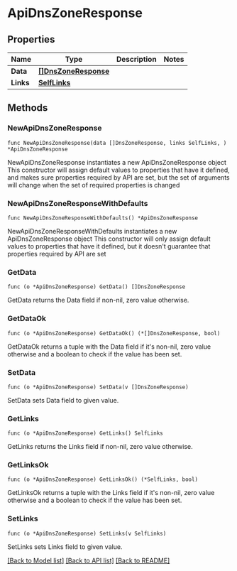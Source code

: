 # ApiDnsZoneResponse

## Properties

Name | Type | Description | Notes
------------ | ------------- | ------------- | -------------
**Data** | [**[]DnsZoneResponse**](DnsZoneResponse.md) |  | 
**Links** | [**SelfLinks**](SelfLinks.md) |  | 

## Methods

### NewApiDnsZoneResponse

`func NewApiDnsZoneResponse(data []DnsZoneResponse, links SelfLinks, ) *ApiDnsZoneResponse`

NewApiDnsZoneResponse instantiates a new ApiDnsZoneResponse object
This constructor will assign default values to properties that have it defined,
and makes sure properties required by API are set, but the set of arguments
will change when the set of required properties is changed

### NewApiDnsZoneResponseWithDefaults

`func NewApiDnsZoneResponseWithDefaults() *ApiDnsZoneResponse`

NewApiDnsZoneResponseWithDefaults instantiates a new ApiDnsZoneResponse object
This constructor will only assign default values to properties that have it defined,
but it doesn't guarantee that properties required by API are set

### GetData

`func (o *ApiDnsZoneResponse) GetData() []DnsZoneResponse`

GetData returns the Data field if non-nil, zero value otherwise.

### GetDataOk

`func (o *ApiDnsZoneResponse) GetDataOk() (*[]DnsZoneResponse, bool)`

GetDataOk returns a tuple with the Data field if it's non-nil, zero value otherwise
and a boolean to check if the value has been set.

### SetData

`func (o *ApiDnsZoneResponse) SetData(v []DnsZoneResponse)`

SetData sets Data field to given value.


### GetLinks

`func (o *ApiDnsZoneResponse) GetLinks() SelfLinks`

GetLinks returns the Links field if non-nil, zero value otherwise.

### GetLinksOk

`func (o *ApiDnsZoneResponse) GetLinksOk() (*SelfLinks, bool)`

GetLinksOk returns a tuple with the Links field if it's non-nil, zero value otherwise
and a boolean to check if the value has been set.

### SetLinks

`func (o *ApiDnsZoneResponse) SetLinks(v SelfLinks)`

SetLinks sets Links field to given value.



[[Back to Model list]](../README.md#documentation-for-models) [[Back to API list]](../README.md#documentation-for-api-endpoints) [[Back to README]](../README.md)


